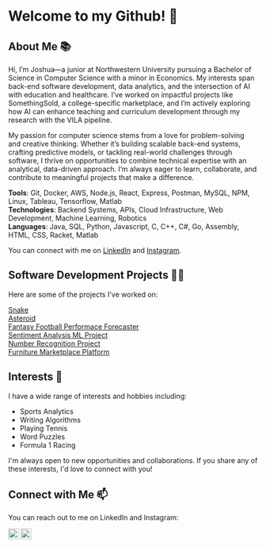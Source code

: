 # Welcome to my Github! 👋

## About Me 📚

Hi, I’m Joshua—a junior at Northwestern University pursuing a Bachelor of Science in Computer Science with a minor in Economics. My interests span back-end software development, data analytics, and the intersection of AI with education and healthcare. I’ve worked on impactful projects like SomethingSold, a college-specific marketplace, and I’m actively exploring how AI can enhance teaching and curriculum development through my research with the VILA pipeline.

My passion for computer science stems from a love for problem-solving and creative thinking. Whether it’s building scalable back-end systems, crafting predictive models, or tackling real-world challenges through software, I thrive on opportunities to combine technical expertise with an analytical, data-driven approach. I’m always eager to learn, collaborate, and contribute to meaningful projects that make a difference.

**Tools**: Git, Docker, AWS, Node.js, React, Express, Postman, MySQL, NPM, Linux, Tableau, Tensorflow, Matlab
</br>**Technologies**: Backend Systems, APIs, Cloud Infrastructure, Web Development, Machine Learning, Robotics
</br>**Languages**: Java, SQL, Python, Javascript, C, C++, C#, Go, Assembly, HTML, CSS, Racket, Matlab

You can connect with me on [LinkedIn](https://www.linkedin.com/in/joshua-yao-b802671b2/) and [Instagram](https://www.instagram.com/joshyao_/).

## Software Development Projects 👨‍💻

Here are some of the projects I've worked on:

[Snake](https://github.com/josyao1/snake/tree/main/Snake)
</br>[Asteroid](https://github.com/josyao1/asteroids)
</br>[Fantasy Football Performace Forecaster](https://github.com/josyao1/fantasyFootballML/blob/main/README.md)
</br>[Sentiment Analysis ML Project](https://github.com/josyao1/sentiment-analysis/tree/main)
</br>[Number Recognition Project](https://github.com/josyao1/number-recognition)
</br>[Furniture Marketplace Platform](https://github.com/Andy-V12345/SomethingSold)

## Interests 🌟

I have a wide range of interests and hobbies including:

- Sports Analytics
- Writing Algorithms
- Playing Tennis
- Word Puzzles
- Formula 1 Racing

I'm always open to new opportunities and collaborations. If you share any of these interests, I'd love to connect with you!

## Connect with Me 📫

You can reach out to me on LinkedIn and Instagram:

[<img align="left" alt="Joshua Yao | LinkedIn" width="22px" src="https://static-00.iconduck.com/assets.00/linkedin-icon-2048x2048-ya5g47j2.png" />][linkedin]
[<img align="left" alt="Joshua Yao | Instagram" width="22px" src="https://i.pinimg.com/736x/6a/39/8e/6a398e2bffd61024b7fa8c6eaf6a4e62.jpg" />][instagram]

[instagram]: https://www.instagram.com/joshyao_/
[linkedin]: https://www.linkedin.com/in/joshua-yao-b802671b2/
